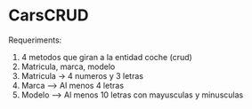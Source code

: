 # CarsCRUD

Requeriments:
1. 4 metodos que giran a la entidad coche (crud)
2. Matricula, marca, modelo
3. Matricula -> 4 numeros y 3 letras
4. Marca --> Al menos 4 letras 
5. Modelo --> Al menos 10 letras con mayusculas y minusculas